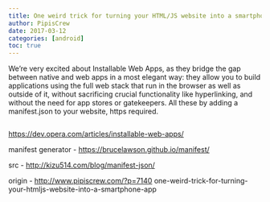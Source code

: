 ```yaml
---
title: One weird trick for turning your HTML/JS website into a smartphone app
author: PipisCrew
date: 2017-03-12
categories: [android]
toc: true
---
```


We’re very excited about Installable Web Apps, as they bridge the gap between native and web apps in a most elegant way: they allow you to build applications using the full web stack that run in the browser as well as outside of it, without sacrificing crucial functionality like hyperlinking, and without the need for app stores or gatekeepers. All these by adding a manifest.json to your website, https required.

```js

```

https://dev.opera.com/articles/installable-web-apps/

manifest generator - https://brucelawson.github.io/manifest/

src - http://kizu514.com/blog/manifest-json/

origin - http://www.pipiscrew.com/?p=7140 one-weird-trick-for-turning-your-htmljs-website-into-a-smartphone-app